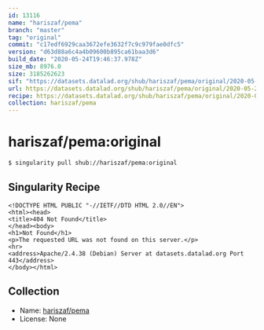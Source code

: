 ```yaml
---
id: 13116
name: "hariszaf/pema"
branch: "master"
tag: "original"
commit: "c17edf6929caa3672efe3632f7c9c979fae0dfc5"
version: "d63d88a6c4a4b09600b895ca61baa3d6"
build_date: "2020-05-24T19:46:37.978Z"
size_mb: 8976.0
size: 3185262623
sif: "https://datasets.datalad.org/shub/hariszaf/pema/original/2020-05-24-c17edf69-d63d88a6/d63d88a6c4a4b09600b895ca61baa3d6.sif"
url: https://datasets.datalad.org/shub/hariszaf/pema/original/2020-05-24-c17edf69-d63d88a6/
recipe: https://datasets.datalad.org/shub/hariszaf/pema/original/2020-05-24-c17edf69-d63d88a6/Singularity
collection: hariszaf/pema
---
```


# hariszaf/pema:original

```bash
$ singularity pull shub://hariszaf/pema:original
```

## Singularity Recipe

```singularity
<!DOCTYPE HTML PUBLIC "-//IETF//DTD HTML 2.0//EN">
<html><head>
<title>404 Not Found</title>
</head><body>
<h1>Not Found</h1>
<p>The requested URL was not found on this server.</p>
<hr>
<address>Apache/2.4.38 (Debian) Server at datasets.datalad.org Port 443</address>
</body></html>
```

## Collection

 - Name: [hariszaf/pema](https://github.com/hariszaf/pema)
 - License: None

